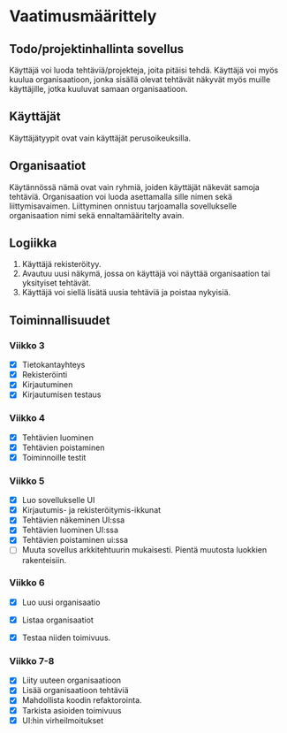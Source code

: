 # Vaatimusmäärittely

## Todo/projektinhallinta sovellus
Käyttäjä voi luoda tehtäviä/projekteja, joita pitäisi tehdä. Käyttäjä voi myös kuulua organisaatioon, jonka sisällä olevat tehtävät näkyvät myös muille käyttäjille, jotka kuuluvat samaan organisaatioon.

## Käyttäjät
Käyttäjätyypit ovat vain käyttäjät perusoikeuksilla. 

## Organisaatiot
Käytännössä nämä ovat vain ryhmiä, joiden käyttäjät näkevät samoja tehtäviä. Organisaation voi luoda asettamalla sille nimen sekä liittymisavaimen. Liittyminen onnistuu tarjoamalla sovellukselle organisaation nimi sekä ennaltamääritelty avain. 

## Logiikka
1. Käyttäjä rekisteröityy.
2. Avautuu uusi näkymä, jossa on käyttäjä voi näyttää organisaation tai yksityiset tehtävät.
3. Käyttäjä voi siellä lisätä uusia tehtäviä ja poistaa nykyisiä. 


## Toiminnallisuudet
### Viikko 3
 - [x] Tietokantayhteys
 - [x] Rekisteröinti
 - [x] Kirjautuminen
 - [x] Kirjautumisen testaus

### Viikko 4
 - [x] Tehtävien luominen
 - [x] Tehtävien poistaminen
 - [x] Toiminnoille testit

### Viikko 5
 - [x] Luo sovellukselle UI
 - [x] Kirjautumis- ja rekisteröitymis-ikkunat
 - [x] Tehtävien näkeminen UI:ssa
 - [x] Tehtävien luominen UI:ssa
 - [x] Tehtävien poistaminen ui:ssa
 - [ ] Muuta sovellus arkkitehtuurin mukaisesti. Pientä muutosta luokkien rakenteisiin.

### Viikko 6
 - [x] Luo uusi organisaatio
 - [x] Listaa organisaatiot
 - [x] Testaa niiden toimivuus. 
 

### Viikko 7-8
 - [x] Liity uuteen organisaatioon
 - [x] Lisää organisaatioon tehtäviä
 - [x] Mahdollista koodin refaktorointa.
 - [x] Tarkista asioiden toimivuus
 - [x] UI:hin virheilmoitukset
